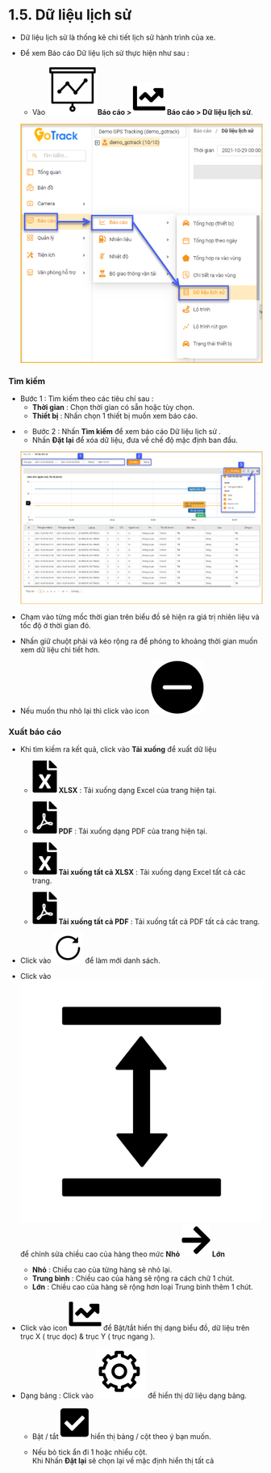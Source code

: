 # 1.5. Dữ liệu lịch sử 
- Dữ liệu lịch sử  là thống kê chi tiết lịch sử hành trình của xe.
- Để xem Báo cáo Dữ liệu lịch sử  thực hiện như sau : 
  - Vào **<span class="icon-left svg-filter-tick">![Ok](/docs/assets/images/web-interface/icon/SVG/dynamic.svg )Báo cáo > <span class="icon-left svg-filter-tick">![Ok](/docs/assets/images/web-interface/icon/SVG/chart-line.svg)  Báo cáo > Dữ liệu lịch sử**.
 
  <span style="display:block;text-align:left">![Interface Web](/docs/assets/images/web-interface/reports/history-2.png)

###  Tìm kiếm 
  * Bước 1 : Tìm kiếm theo các tiêu chí sau :
    - **Thời gian** : Chọn thời gian có sẵn hoặc tùy chọn.
    - **Thiết bị** : Nhấn chọn 1 thiết bị muốn xem báo cáo.
  - * Bước 2 : Nhấn **Tìm kiếm** để xem báo cáo Dữ liệu lịch sử .
    - Nhấn **Đặt lại** để xóa dữ liệu, đưa về chế độ mặc định ban đầu.

    <span style="display:block;text-align:left">![Interface Web](/docs/assets/images/web-interface/reports/history-search-1.png)

  - Chạm vào từng mốc thời gian trên biểu đồ sẽ hiện ra giá trị nhiên liệu và tốc độ ở thời gian đó.
  - Nhấn giữ chuột phải và kéo rộng ra để phóng to khoảng thời gian muốn xem dữ liệu chi tiết hơn. 
  - Nếu muốn thu nhỏ lại thì click vào icon <span class="icon-left svg-filter-blue">![Ok](/docs/assets/images/web-interface/icon/SVG/minus-svgrepo-com.svg)

### Xuất báo cáo
* Khi tìm kiếm ra kết quả, click vào **Tải xuống** để xuất dữ liệu

    - <span class="icon-left svg-filter-circlegreen2">![Ok](/docs/assets/images/web-interface/icon/SVG/file-excel1.svg) **XLSX** : Tải xuống dạng Excel của trang hiện tại.

    - <span class="icon-left svg-filter-circlered">![Ok](/docs/assets/images/web-interface/icon/SVG/file-pdf1.svg) **PDF** : Tải xuống dạng PDF của trang hiện tại.
   - <span class="icon-left svg-filter-circlegreen2">![Ok](/docs/assets/images/web-interface/icon/SVG/file-excel1.svg) **Tải xuống tất cả XLSX** : Tải xuống dạng Excel tất cả các trang.
    - <span class="icon-left svg-filter-circlered">![Ok](/docs/assets/images/web-interface/icon/SVG/file-pdf1.svg) **Tải xuống tất cả PDF** : Tải xuống tất cả  PDF tất cả các trang.
- Click vào <span class="icon-left svg-filter-info">![Ok](/docs/assets/images/web-interface/icon/SVG/icons8-reset.svg) để làm mới danh sách.
      
- Click vào <span class="icon-left svg-filter-info">![Ok](/docs/assets/images/web-interface/icon/SVG/column-height.svg) để chỉnh sửa chiều cao của hàng theo mức **Nhỏ** <span class="icon-left svg-filter-serch">![Ok](/docs/assets/images/web-interface/icon/SVG/arrow-right.svg) **Lớn** 

  - **Nhỏ** : Chiều cao của từng hàng sẽ nhỏ lại.
  - **Trung bình** : Chiều cao của hàng sẽ rộng ra cách chữ 1 chút.
  - **Lớn** : Chiều cao của hàng sẽ rộng hơn loại Trung bình thêm 1 chút.
- Click vào icon <span class="icon-left svg-filter-info">![Ok](/docs/assets/images/web-interface/icon/SVG/chart-line.svg) để Bật/tắt  hiển thị dạng biểu đồ, dữ liệu trên trục X ( trục dọc) & trục Y ( trục ngang ).
- Dạng bảng :  Click vào <span class="icon-left ">![Ok](/docs/assets/images/web-interface/icon/SVG/icons8-gear.svg) để hiển thị dữ liệu dạng bảng.

    - Bật / tắt <span class="icon-left svg-filter-tick">![Ok](/docs/assets/images/web-interface/icon/SVG/check-square1.svg) hiển thị bảng / cột theo ý bạn muốn.
    
    - Nếu bỏ tick ẩn đi 1 hoặc nhiểu cột. <br>
    Khi Nhấn **Đặt lại** sẽ chọn lại về mặc định hiển thị tất cả

